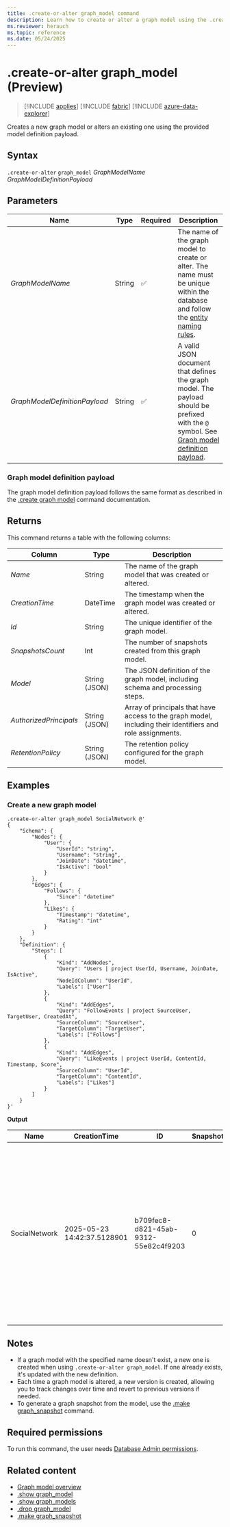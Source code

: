 ```yaml
---
title: .create-or-alter graph_model command
description: Learn how to create or alter a graph model using the .create-or-alter graph_model command with syntax, parameters, and examples.
ms.reviewer: herauch
ms.topic: reference
ms.date: 05/24/2025
---
```


# .create-or-alter graph_model (Preview)

> [!INCLUDE [applies](../../includes/applies-to-version/applies.md)] [!INCLUDE [fabric](../../includes/applies-to-version/fabric.md)] [!INCLUDE [azure-data-explorer](../../includes/applies-to-version/azure-data-explorer.md)]

Creates a new graph model or alters an existing one using the provided model definition payload.

## Syntax

`.create-or-alter` `graph_model` *GraphModelName* *GraphModelDefinitionPayload*

## Parameters

|Name|Type|Required|Description|
|--|--|--|--|
|*GraphModelName*|String|✅|The name of the graph model to create or alter. The name must be unique within the database and follow the [entity naming rules](../../query/schema-entities/entity-names.md).|
|*GraphModelDefinitionPayload*|String|✅|A valid JSON document that defines the graph model. The payload should be prefixed with the `@` symbol. See [Graph model definition payload](#graph-model-definition-payload).|

### Graph model definition payload

The graph model definition payload follows the same format as described in the [.create graph model](graph-model-create.md#graph-model-definition) command documentation.

## Returns

This command returns a table with the following columns:

|Column|Type|Description|
|--|--|--|
|*Name*|String|The name of the graph model that was created or altered.|
|*CreationTime*|DateTime|The timestamp when the graph model was created or altered.|
|*Id*|String|The unique identifier of the graph model.|
|*SnapshotsCount*|Int|The number of snapshots created from this graph model.|
|*Model*|String (JSON)|The JSON definition of the graph model, including schema and processing steps.|
|*AuthorizedPrincipals*|String (JSON)|Array of principals that have access to the graph model, including their identifiers and role assignments.|
|*RetentionPolicy*|String (JSON)|The retention policy configured for the graph model.|

## Examples

### Create a new graph model

```kusto
.create-or-alter graph_model SocialNetwork @'
{
    "Schema": {
        "Nodes": {
            "User": {
                "UserId": "string",
                "Username": "string",
                "JoinDate": "datetime",
                "IsActive": "bool"
            }
        },
        "Edges": {
            "Follows": {
                "Since": "datetime"
            },
            "Likes": {
                "Timestamp": "datetime",
                "Rating": "int"
            }
        }
    },
    "Definition": {
        "Steps": [
            {
                "Kind": "AddNodes",
                "Query": "Users | project UserId, Username, JoinDate, IsActive",
                "NodeIdColumn": "UserId",
                "Labels": ["User"]
            },
            {
                "Kind": "AddEdges",
                "Query": "FollowEvents | project SourceUser, TargetUser, CreatedAt",
                "SourceColumn": "SourceUser",
                "TargetColumn": "TargetUser",
                "Labels": ["Follows"]
            },
            {
                "Kind": "AddEdges",
                "Query": "LikeEvents | project UserId, ContentId, Timestamp, Score",
                "SourceColumn": "UserId",
                "TargetColumn": "ContentId",
                "Labels": ["Likes"]
            }
        ]
    }
}'
```

**Output**

|Name|CreationTime|ID|SnapshotsCount|Model|AuthorizedPrincipals|RetentionPolicy|
|---|---|---|---|---|---|---|
|SocialNetwork|2025-05-23 14:42:37.5128901|b709fec8-d821-45ab-9312-55e82c4f9203|0|model from above|[</br>  {</br>    "Type": "AAD User",</br>    "DisplayName": "Alex Johnson (upn: alex.johnson@contoso.com)",</br>    "ObjectId": "83a7b95c-e0fd-4278-9ab9-c21435ea2673",</br>    "FQN": "aaduser=83a7b95c-e0fd-4278-9ab9-c21435ea2673;f5d01e3b-9a77-4970-b372-e38a3761c3c0",</br>    "Notes": "",</br>    "RoleAssignmentIdentifier": "ca831e09-f37d-48bf-9f6c-25038372019a"</br>  }</br>]|{</br>  "SoftDeletePeriod": "3650.00:00:00"</br>}|

## Notes

- If a graph model with the specified name doesn't exist, a new one is created when using `.create-or-alter graph_model`. If one already exists, it's updated with the new definition.
- Each time a graph model is altered, a new version is created, allowing you to track changes over time and revert to previous versions if needed.
- To generate a graph snapshot from the model, use the [.make graph_snapshot](graph-snapshot-make.md) command.

## Required permissions

To run this command, the user needs [Database Admin permissions](../../access-control/role-based-access-control.md).

## Related content

- [Graph model overview](graph-model-overview.md)
- [.show graph_model](graph-model-show.md)
- [.show graph_models](graph-models-show.md)
- [.drop graph_model](graph-model-drop.md)
- [.make graph_snapshot](graph-snapshot-make.md)
